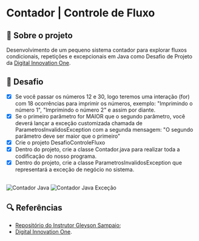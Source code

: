 # Contador | Controle de Fluxo

## 🔄 Sobre o projeto

Desenvolvimento de um pequeno sistema contador para explorar fluxos condicionais, repetições e excepcionais em Java como Desafio de Projeto da [Digital Innovation One](https://www.dio.me/).

## 🚀 Desafio
- [x] Se você passar os números 12 e 30, logo teremos uma interação (for) com 18 ocorrências para imprimir os números, exemplo: "Imprimindo o número 1", "Imprimindo o número 2" e assim por diante.
- [x] Se o primeiro parâmetro for MAIOR que o segundo parâmetro, você deverá lançar a exceção customizada chamada de ParametrosInvalidosException com a segunda mensagem: "O segundo parâmetro deve ser maior que o primeiro"
- [x] Crie o projeto DesafioControleFluxo
- [x] Dentro do projeto, crie a classe Contador.java para realizar toda a codificação do nosso programa.
- [x] Dentro do projeto, crie a classe ParametrosInvalidosException que representará a exceção de negócio no sistema.

<br>

<img src="https://files.gitbook.com/v0/b/gitbook-x-prod.appspot.com/o/spaces%2Fhgem6UuduekktzGxfukA%2Fuploads%2FASWuWANwMUiiCy7XESch%2Fimage.png?alt=media&token=f54e8270-e3fd-438a-8f00-3bd0396c84c9" alt="Contador Java">
<img src="https://files.gitbook.com/v0/b/gitbook-x-prod.appspot.com/o/spaces%2Fhgem6UuduekktzGxfukA%2Fuploads%2Ft9XhWTdd7h48hnIjYlGJ%2Fimage.png?alt=media&token=6b2b36a8-84d4-4e48-87c4-1260060f262f" alt="Contador Java Exceção">

## 🔍 Referências

- [Repositório do Instrutor Gleyson Sampaio](https://github.com/digitalinnovationone/trilha-java-basico/tree/main/desafios/controle-fluxo);
- [Digital Innovation One](https://www.dio.me/).
